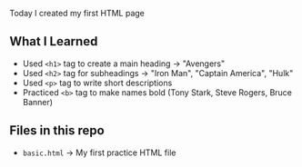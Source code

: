 Today I created my first HTML page   

## What I Learned
- Used `<h1>` tag to create a main heading → "Avengers"
- Used `<h2>` tag for subheadings → "Iron Man", "Captain America", "Hulk"
- Used `<p>` tag to write short descriptions
- Practiced `<b>` tag to make names bold (Tony Stark, Steve Rogers, Bruce Banner)

## Files in this repo
- `basic.html` → My first practice HTML file